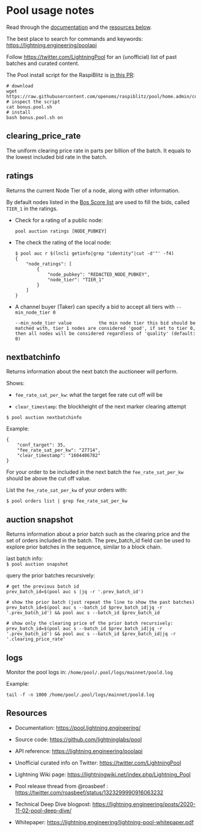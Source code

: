 # Pool usage notes

Read through the [documentation](https://pool.lightning.engineering/) and the [resources below](#resources).

The best place to search for commands and keywords: https://lightning.engineering/poolapi

Follow https://twitter.com/LightningPool for an (unofficial) list of past batches and curated content.

The Pool install script for the RaspiBlitz is [in this PR](https://github.com/rootzoll/raspiblitz/pull/1739):
```
# download
wget https://raw.githubusercontent.com/openoms/raspiblitz/pool/home.admin/config.scripts/bonus.pool.sh
# inspect the script
cat bonus.pool.sh
# install
bash bonus.pool.sh on
```


## clearing_price_rate
The uniform clearing price rate in parts per billion of the batch.
It equals to the lowest included bid rate in the batch.

## ratings
Returns the current Node Tier of a node, along with other
information.


By default nodes listed in the [Bos Score list](BosScore.md) are used to fill the bids, called `TIER_1` in the ratings.

* Check for a rating of a public node:
	```
	pool auction ratings [NODE_PUBKEY]
	```

* The check the rating of the local node:
	```
	$ pool auc r $(lncli getinfo|grep "identity"|cut -d'"' -f4)
	{
		"node_ratings": [
			{
				"node_pubkey": "REDACTED_NODE_PUBKEY",
				"node_tier": "TIER_1"
			}
		]
	}
	```

* A channel buyer (Taker) can specify a bid to accept all tiers with `--min_node_tier 0`

   ```
   --min_node_tier value          the min node tier this bid should be matched with, tier 1 nodes are considered 'good', if set to tier 0, then all nodes will be considered regardless of 'quality' (default: 0)
   ```


## nextbatchinfo
Returns information about the next batch the auctioneer will perform.

Shows:
* `fee_rate_sat_per_kw`: what the target fee rate cut off will be

* `clear_timestamp`: the blockheight of the next marker clearing attempt 

`$ pool auction nextbatchinfo`

Example:
```
{
	"conf_target": 35,
	"fee_rate_sat_per_kw": "27714",
	"clear_timestamp": "1604406782"
}

```
For your order to be included in the next batch the `fee_rate_sat_per_kw` should be above the cut off value.

List the `fee_rate_sat_per_kw` of your orders with:
```
$ pool orders list | grep fee_rate_sat_per_kw
```

## auction snapshot
Returns information about a prior batch such as the clearing
price and the set of orders included in the batch. The
prev_batch_id field can be used to explore prior batches in the
sequence, similar to a block chain.

last batch info:  
`$ pool auction snapshot`

query the prior batches recursively:
```
# get the previous batch id
prev_batch_id=$(pool auc s |jq -r '.prev_batch_id')

# show the prior batch (just repeat the line to show the past batches)
prev_batch_id=$(pool auc s --batch_id $prev_batch_id|jq -r '.prev_batch_id') && pool auc s --batch_id $prev_batch_id

# show only the clearing price of the prior batch recursively:
prev_batch_id=$(pool auc s --batch_id $prev_batch_id|jq -r '.prev_batch_id') && pool auc s --batch_id $prev_batch_id|jq -r '.clearing_price_rate'
```

## logs

Monitor the pool logs in:
`/home/pool/.pool/logs/mainnet/poold.log`

Example:  
```
tail -f -n 1000 /home/pool/.pool/logs/mainnet/poold.log
```

## Resources

* Documentation: https://pool.lightning.engineering/

* Source code: https://github.com/lightninglabs/pool

* API reference: https://lightning.engineering/poolapi

* Unofficial curated info on Twitter: https://twitter.com/LightningPool

* Lightning Wiki page: https://lightningwiki.net/index.php/Lightning_Pool

* Pool release thread from @roasbeef : <https://twitter.com/roasbeef/status/1323299990916063232>

* Technical Deep Dive blogpost: <https://lightning.engineering/posts/2020-11-02-pool-deep-dive/>

* Whitepaper:  <https://lightning.engineering/lightning-pool-whitepaper.pdf>
